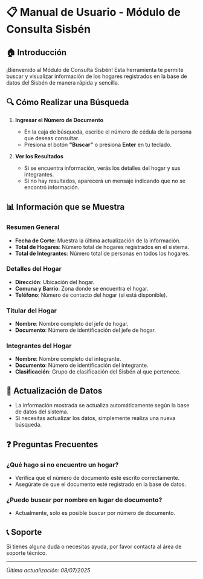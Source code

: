 # 📋 Manual de Usuario - Módulo de Consulta Sisbén

## 🏠 Introducción
¡Bienvenido al Módulo de Consulta Sisbén! Esta herramienta te permite buscar y visualizar información de los hogares registrados en la base de datos del Sisbén de manera rápida y sencilla.

## 🔍 Cómo Realizar una Búsqueda

1. **Ingresar el Número de Documento**
   - En la caja de búsqueda, escribe el número de cédula de la persona que deseas consultar.
   - Presiona el botón **"Buscar"** o presiona **Enter** en tu teclado.

2. **Ver los Resultados**
   - Si se encuentra información, verás los detalles del hogar y sus integrantes.
   - Si no hay resultados, aparecerá un mensaje indicando que no se encontró información.

## 📊 Información que se Muestra

### Resumen General
- **Fecha de Corte**: Muestra la última actualización de la información.
- **Total de Hogares**: Número total de hogares registrados en el sistema.
- **Total de Integrantes**: Número total de personas en todos los hogares.

### Detalles del Hogar
- **Dirección**: Ubicación del hogar.
- **Comuna y Barrio**: Zona donde se encuentra el hogar.
- **Teléfono**: Número de contacto del hogar (si está disponible).

### Titular del Hogar
- **Nombre**: Nombre completo del jefe de hogar.
- **Documento**: Número de identificación del jefe de hogar.

### Integrantes del Hogar
- **Nombre**: Nombre completo del integrante.
- **Documento**: Número de identificación del integrante.
- **Clasificación**: Grupo de clasificación del Sisbén al que pertenece.

## 🔄 Actualización de Datos
- La información mostrada se actualiza automáticamente según la base de datos del sistema.
- Si necesitas actualizar los datos, simplemente realiza una nueva búsqueda.

## ❓ Preguntas Frecuentes

### ¿Qué hago si no encuentro un hogar?
- Verifica que el número de documento esté escrito correctamente.
- Asegúrate de que el documento esté registrado en la base de datos.

### ¿Puedo buscar por nombre en lugar de documento?
- Actualmente, solo es posible buscar por número de documento.

## 📞 Soporte
Si tienes alguna duda o necesitas ayuda, por favor contacta al área de soporte técnico.

---
*Última actualización: 08/07/2025*
